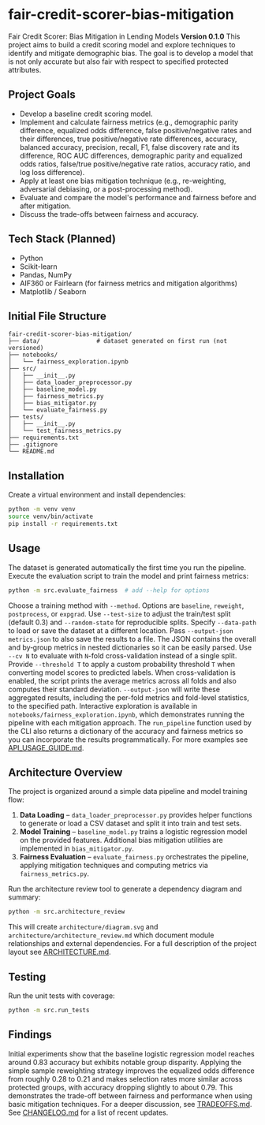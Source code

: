 # fair-credit-scorer-bias-mitigation

Fair Credit Scorer: Bias Mitigation in Lending Models
**Version 0.1.0**
This project aims to build a credit scoring model and explore techniques to identify and mitigate demographic bias. The goal is to develop a model that is not only accurate but also fair with respect to specified protected attributes.

## Project Goals
- Develop a baseline credit scoring model.
 - Implement and calculate fairness metrics (e.g., demographic parity difference, equalized odds difference,
  false positive/negative rates and their differences, true positive/negative rate
  differences, accuracy, balanced accuracy, precision, recall, F1,
  false discovery rate and its difference, ROC AUC differences,
  demographic parity and equalized odds ratios,
  false/true positive/negative rate ratios, accuracy ratio,
  and log loss difference).
- Apply at least one bias mitigation technique (e.g., re-weighting, adversarial debiasing, or a post-processing method).
- Evaluate and compare the model's performance and fairness before and after mitigation.
- Discuss the trade-offs between fairness and accuracy.

## Tech Stack (Planned)
- Python
- Scikit-learn
- Pandas, NumPy
- AIF360 or Fairlearn (for fairness metrics and mitigation algorithms)
- Matplotlib / Seaborn

## Initial File Structure
```
fair-credit-scorer-bias-mitigation/
├── data/                # dataset generated on first run (not versioned)
├── notebooks/
│   └── fairness_exploration.ipynb
├── src/
│   ├── __init__.py
│   ├── data_loader_preprocessor.py
│   ├── baseline_model.py
│   ├── fairness_metrics.py
│   ├── bias_mitigator.py
│   └── evaluate_fairness.py
├── tests/
│   ├── __init__.py
│   └── test_fairness_metrics.py
├── requirements.txt
├── .gitignore
└── README.md
```

## Installation
Create a virtual environment and install dependencies:
```bash
python -m venv venv
source venv/bin/activate
pip install -r requirements.txt
```

## Usage
The dataset is generated automatically the first time you run the pipeline. Execute the evaluation script to train the model and print fairness metrics:
```bash
python -m src.evaluate_fairness  # add --help for options
```
Choose a training method with `--method`. Options are `baseline`,
`reweight`, `postprocess`, or `expgrad`. Use `--test-size` to adjust the train/test
split (default 0.3) and `--random-state` for reproducible splits.
Specify `--data-path` to load or save the dataset at a different location.
Pass `--output-json metrics.json` to also save the results to a file. The JSON
contains the overall and by‑group metrics in nested dictionaries so it can be
easily parsed.
Use `--cv N` to evaluate with `N`-fold cross-validation instead of a single split.
Provide `--threshold T` to apply a custom probability threshold `T` when
converting model scores to predicted labels.
When cross-validation is enabled, the script prints the average metrics across all folds and
also computes their standard deviation. `--output-json` will write these aggregated results,
including the per-fold metrics and fold-level statistics, to the specified path.
Interactive exploration is available in `notebooks/fairness_exploration.ipynb`,
which demonstrates running the pipeline with each mitigation approach.
The `run_pipeline` function used by the CLI also returns a dictionary of the
accuracy and fairness metrics so you can incorporate the results programmatically.
For more examples see [API_USAGE_GUIDE.md](API_USAGE_GUIDE.md).

## Architecture Overview
The project is organized around a simple data pipeline and model training flow:

1. **Data Loading** – `data_loader_preprocessor.py` provides helper functions
   to generate or load a CSV dataset and split it into train and test sets.
2. **Model Training** – `baseline_model.py` trains a logistic regression model
   on the provided features. Additional bias mitigation utilities are implemented
   in `bias_mitigator.py`.
3. **Fairness Evaluation** – `evaluate_fairness.py` orchestrates the pipeline,
   applying mitigation techniques and computing metrics via `fairness_metrics.py`.

Run the architecture review tool to generate a dependency diagram and summary:

```bash
python -m src.architecture_review
```

This will create `architecture/diagram.svg` and `architecture/architecture_review.md`
which document module relationships and external dependencies.
For a full description of the project layout see [ARCHITECTURE.md](ARCHITECTURE.md).

## Testing
Run the unit tests with coverage:
```bash
python -m src.run_tests
```

## Findings
Initial experiments show that the baseline logistic regression model reaches
around 0.83 accuracy but exhibits notable group disparity. Applying the simple
sample reweighting strategy improves the equalized odds difference from roughly
0.28 to 0.21 and makes selection rates more similar across protected groups,
with accuracy dropping slightly to about 0.79. This demonstrates the trade-off
between fairness and performance when using basic mitigation techniques.
For a deeper discussion, see [TRADEOFFS.md](TRADEOFFS.md).
See [CHANGELOG.md](CHANGELOG.md) for a list of recent updates.

